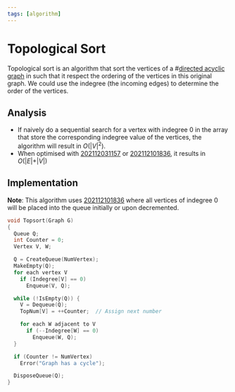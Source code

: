 ```yaml
---
tags: [algorithm]
---
```


# Topological Sort

Topological sort is an algorithm that sort the vertices of a
#[directed acyclic graph](202204112118.md) in such that it respect the ordering of
the vertices in this original graph. We could use the indegree (the incoming
edges) to determine the order of the vertices.

## Analysis

- If naively do a sequential search for a vertex with indegree 0 in the array
  that store the corresponding indegree value of the vertices, the algorithm
  will result in $O(\vert V \vert^2)$.
- When optimised with [202112031157](202112031157.md) or [202112101836](202112101836.md), it results in
  $O(\vert E \vert + \vert V \vert)$

## Implementation

**Note**: This algorithm uses [202112101836](202112101836.md) where all vertices of indegree 0
will be placed into the queue initially or upon decremented.

```c
void Topsort(Graph G)
{
  Queue Q;
  int Counter = 0;
  Vertex V, W;

  Q = CreateQueue(NumVertex);
  MakeEmpty(Q);
  for each vertex V
    if (Indegree[V] == 0)
      Enqueue(V, Q);

  while (!IsEmpty(Q)) {
    V = Dequeue(Q);
    TopNum[V] = ++Counter;  // Assign next number

    for each W adjacent to V
      if (--Indegree[W] == 0)
        Enqueue(W, Q);
  }

  if (Counter != NumVertex)
    Error("Graph has a cycle");

  DisposeQueue(Q);
}
```
